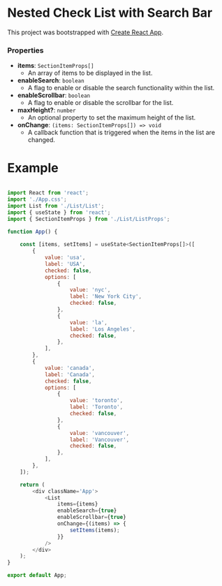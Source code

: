 # Nested Check List with Search Bar
This project was bootstrapped with [Create React App](https://github.com/facebook/create-react-app).

### Properties

- **items**: `SectionItemProps[]`
  - An array of items to be displayed in the list.
- **enableSearch**: `boolean`
  - A flag to enable or disable the search functionality within the list.
- **enableScrollbar**: `boolean`
  - A flag to enable or disable the scrollbar for the list.
- **maxHeight?**: `number`
  - An optional property to set the maximum height of the list.
- **onChange**: `(items: SectionItemProps[]) => void`
  - A callback function that is triggered when the items in the list are changed.

# Example

```javascript

import React from 'react';
import './App.css';
import List from './List/List';
import { useState } from 'react';
import { SectionItemProps } from './List/ListProps';

function App() {
    
    const [items, setItems] = useState<SectionItemProps[]>([
        {
            value: 'usa',
            label: 'USA',
            checked: false,
            options: [
                {
                    value: 'nyc',
                    label: 'New York City',
                    checked: false,
                },
                {
                    value: 'la',
                    label: 'Los Angeles',
                    checked: false,
                },
            ],
        },
        {
            value: 'canada',
            label: 'Canada',
            checked: false,
            options: [
                {
                    value: 'toronto',
                    label: 'Toronto',
                    checked: false,
                },
                {
                    value: 'vancouver',
                    label: 'Vancouver',
                    checked: false,
                },
            ],
        },
    ]);

    return (
        <div className='App'>
            <List
                items={items}
                enableSearch={true}
                enableScrollbar={true}
                onChange={(items) => {
                    setItems(items);
                }}
            />
        </div>
    );
}

export default App;


```

